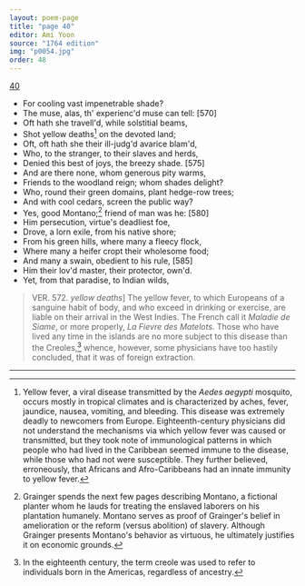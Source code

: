 ```yaml
---
layout: poem-page
title: "page 40"
editor: Ami Yoon
source: "1764 edition"
img: "p0054.jpg"
order: 48
---
```



[40]({{site.baseurl}}/images/{{page.img}})  

- For cooling vast impenetrable shade?  
- The muse, alas, th' experienc'd muse can tell: [570]  
- Oft hath she travell'd, while solstitial beams,  
- Shot yellow deaths[^f40n1] on the devoted land;  
- Oft, oft hath she their ill-judg'd avarice blam'd,  
- Who, to the stranger, to their slaves and herds,  
- Denied this best of joys, the breezy shade. [575]  
- And are there none, whom generous pity warms,  
- Friends to the woodland reign; whom shades delight?  
- Who, round their green domains, plant hedge-row trees;  
- And with cool cedars, screen the public way?  
- Yes, good Montano;[^f40n2] friend of man was he: [580]  
- Him persecution, virtue's deadliest foe,  
- Drove, a lorn exile, from his native shore;  
- From his green hills, where many a fleecy flock,  
- Where many a heifer cropt their wholesome food;  
- And many a swain, obedient to his rule, [585]  
- Him their lov'd master, their protector, own'd.  
- Yet, from that paradise, to Indian wilds,  

> VER. 572. *yellow deaths*\] The yellow fever, to which Europeans of a sanguine habit of body, and who exceed in drinking or exercise, are liable on their arrival in the West Indies. The French call it *Maladie de Siame*, or more properly, *La Fievre des Matelots*. Those who have lived any time in the islands are no more subject to this disease than the Creoles,[^f40n3] whence, however, some physicians have too hastily concluded, that it was of foreign extraction.

[^f40n1]: Yellow fever, a viral disease transmitted by the *Aedes aegypti* mosquito, occurs mostly in tropical climates and is characterized by aches, fever, jaundice, nausea, vomiting, and bleeding. This disease was extremely deadly to newcomers from Europe. Eighteenth-century physicians did not understand the mechanisms via which yellow fever was caused or transmitted, but they took note of immunological patterns in which people who had lived in the Caribbean seemed immune to the disease, while those who had not were susceptible. They further believed, erroneously, that Africans and Afro-Caribbeans had an innate immunity to yellow fever. 

[^f40n2]: Grainger spends the next few pages describing Montano, a fictional planter whom he lauds for treating the enslaved laborers on his plantation humanely. Montano serves as proof of Grainger's belief in amelioration or the reform (versus abolition) of slavery. Although Grainger presents Montano's behavior as virtuous, he ultimately justifies it on economic grounds.  

[^f40n3]: In the eighteenth century, the term creole was used to refer to individuals born in the Americas, regardless of ancestry.

---
